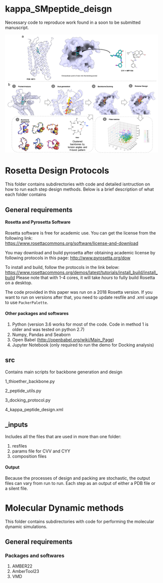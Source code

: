 # kappa_SMpeptide_deisgn
Necessary code to reproduce work found in a soon to be submitted manuscript.

![alt text](https://github.com/kdeibler/kappa_SMpeptide_deisgn/blob/main/figure1.png)

# Rosetta Design Protocols
This folder contains subdirectories with code and detailed isntruction on how to run each step design methods. Below is a brief description of what each folder contains

## General requirements
#### Rosetta and Pyrosetta Software
Rosetta software is free for academic use. You can get the license from the following link:     
https://www.rosettacommons.org/software/license-and-download

You may download and build pyrosetta after obtaining academic license by following protocols in this page:
http://www.pyrosetta.org/dow
 
To install and build, follow the protocols in the link below: https://www.rosettacommons.org/demos/latest/tutorials/install_build/install_build
Please note that with 1-4 cores, it will take *hours* to fully build Rosetta on a desktop.

The code provided in this paper was run on a 2018 Rosetta version. If you want to run on versions after that, you need to update resfile and .xml usage to use `PackerPalette`.

#### Other packages and softwares
1. Python (version 3.6 works for most of the code. Code in method 1 is older and was tested on python 2.7)
2. Numpy, Pandas and Seaborn
3. Open Babel (http://openbabel.org/wiki/Main_Page)
4. Jupyter Notebook (only required to run the demo for Docking analysis)

## src
Contains main scripts for backbone generation and design

1_thioether_backbone.py

2_peptide_utils.py

3_docking_protocol.py

4_kappa_peptide_design.xml

## _inputs
Includes all the files that are used in more than one folder:
1. resfiles
2. params file for CVV and CYY
3. composition files

#### Output
Because the processes of design and packing are stochastic, the output files can vary from run to run. Each step as an output of either a PDB file or a silent file.

# Molecular Dynamic methods
This folder contains subdirectories with code for performing the molecular dynamic simulations.

## General requirements
### Packages and softwares
1. AMBER22
2. AmberTool23
3. VMD 
